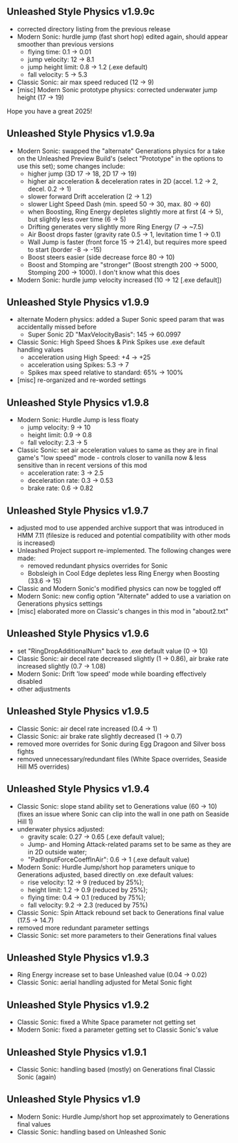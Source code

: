 ## Unleashed Style Physics v1.9.9c
- corrected directory listing from the previous release
- Modern Sonic: hurdle jump (fast short hop) edited again, should appear smoother than previous versions
  - flying time: 0.1 → 0.01
  - jump velocity: 12 → 8.1
  - jump height limit: 0.8 → 1.2 (.exe default)
  - fall velocity: 5 → 5.3
- Classic Sonic: air max speed reduced (12 → 9)
- [misc] Modern Sonic prototype physics: corrected underwater jump height (17 → 19)

Hope you have a great 2025!

## Unleashed Style Physics v1.9.9a
- Modern Sonic: swapped the "alternate" Generations physics for a take on the Unleashed Preview Build's (select "Prototype" in the options to use this set); some changes include:
  - higher jump (3D 17 → 18, 2D 17 → 19)
  - higher air acceleration & deceleration rates in 2D (accel. 1.2 → 2, decel. 0.2 → 1)
  - slower forward Drift acceleration (2 → 1.2)
  - slower Light Speed Dash (min. speed 50 → 30, max. 80 → 60)
  - when Boosting, Ring Energy depletes slightly more at first (4 → 5), but slightly less over time (6 → 5)
  - Drifting generates very slightly more Ring Energy (7 → ~7.5)
  - Air Boost drops faster (gravity rate 0.5 → 1, levitation time 1 → 0.1)
  - Wall Jump is faster (front force 15 → 21.4), but requires more speed to start (border -8 → -15)
  - Boost steers easier (side decrease force 80 → 10)
  - Boost and Stomping are "stronger" (Boost strength 200 → 5000, Stomping 200 → 1000). I don't know what this does
- Modern Sonic: hurdle jump velocity increased (10 → 12 [.exe default])
 
## Unleashed Style Physics v1.9.9
- alternate Modern physics: added a Super Sonic speed param that was accidentally missed before
  - Super Sonic 2D "MaxVelocityBasis": 145 → 60.0997
- Classic Sonic: High Speed Shoes & Pink Spikes use .exe default handling values
  - acceleration using High Speed: +4 → +25
  - acceleration using Spikes: 5.3 → 7
  - Spikes max speed relative to standard: 65% → 100%
- [misc] re-organized and re-worded settings

## Unleashed Style Physics v1.9.8
- Modern Sonic: Hurdle Jump is less floaty
  - jump velocity: 9 → 10
  - height limit: 0.9 → 0.8
  - fall velocity: 2.3 → 5
- Classic Sonic: set air acceleration values to same as they are in final game's "low speed" mode - controls closer to vanilla now & less sensitive than in recent versions of this mod
  - acceleration rate: 3 → 2.5
  - deceleration rate: 0.3 → 0.53
  - brake rate: 0.6 → 0.82

## Unleashed Style Physics v1.9.7
- adjusted mod to use appended archive support that was introduced in HMM 7.11 (filesize is reduced and potential compatibility with other mods is increased)
- Unleashed Project support re-implemented. The following changes were made:
  - removed redundant physics overrides for Sonic
  - Bobsleigh in Cool Edge depletes less Ring Energy when Boosting (33.6 → 15)
- Classic and Modern Sonic's modified physics can now be toggled off
- Modern Sonic: new config option "Alternate" added to use a variation on Generations physics settings
- [misc] elaborated more on Classic's changes in this mod in "about2.txt"

## Unleashed Style Physics v1.9.6
- set "RingDropAdditionalNum" back to .exe default value (0 → 10)
- Classic Sonic: air decel rate decreased slightly (1 → 0.86), air brake rate increased slightly (0.7 → 1.08)
- Modern Sonic: Drift 'low speed' mode while boarding effectively disabled
- other adjustments

## Unleashed Style Physics v1.9.5
- Classic Sonic: air decel rate increased (0.4 → 1)
- Classic Sonic: air brake rate slightly decreased (1 → 0.7)
- removed more overrides for Sonic during Egg Dragoon and Silver boss fights
- removed unnecessary/redundant files (White Space overrides, Seaside Hill M5 overrides)

## Unleashed Style Physics v1.9.4
- Classic Sonic: slope stand ability set to Generations value (60 → 10) (fixes an issue where Sonic can clip into the wall in one path on Seaside Hill 1)
- underwater physics adjusted:
  - gravity scale: 0.27 → 0.65 (.exe default value);
  - Jump- and Homing Attack-related params set to be same as they are in 2D outside water;
  - "PadInputForceCoeffInAir": 0.6 → 1 (.exe default value)
- Modern Sonic: Hurdle Jump/short hop parameters unique to Generations adjusted, based directly on .exe default values:
  - rise velocity: 12 → 9 (reduced by 25%);
  - height limit: 1.2 → 0.9 (reduced by 25%);
  - flying time: 0.4 → 0.1 (reduced by 75%);
  - fall velocity: 9.2 → 2.3 (reduced by 75%)
- Classic Sonic: Spin Attack rebound set back to Generations final value (17.5 → 14.7)
- removed more redundant parameter settings
- Classic Sonic: set more parameters to their Generations final values

## Unleashed Style Physics v1.9.3
- Ring Energy increase set to base Unleashed value (0.04 → 0.02)
- Classic Sonic: aerial handling adjusted for Metal Sonic fight

## Unleashed Style Physics v1.9.2
- Classic Sonic: fixed a White Space parameter not getting set
- Modern Sonic: fixed a parameter getting set to Classic Sonic's value

## Unleashed Style Physics v1.9.1
- Classic Sonic: handling based (mostly) on Generations final Classic Sonic (again)

## Unleashed Style Physics v1.9
- Modern Sonic: Hurdle Jump/short hop set approximately to Generations final values
- Classic Sonic: handling based on Unleashed Sonic
